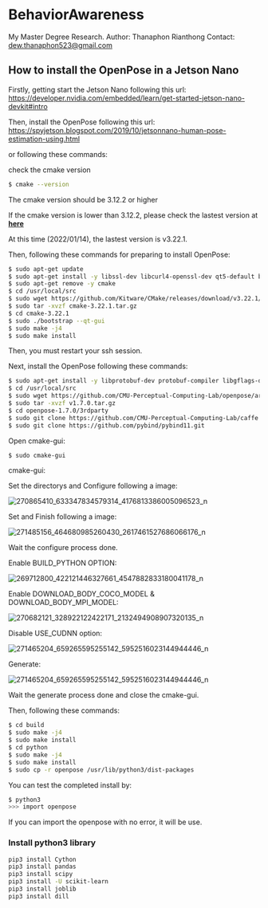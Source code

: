 # BehaviorAwareness
My Master Degree Research.
Author: Thanaphon Rianthong
Contact: dew.thanaphon523@gmail.com

## How to install the OpenPose in a Jetson Nano

Firstly, getting start the Jetson Nano following this url: https://developer.nvidia.com/embedded/learn/get-started-jetson-nano-devkit#intro

Then, install the OpenPose following this url: https://spyjetson.blogspot.com/2019/10/jetsonnano-human-pose-estimation-using.html

or following these commands:

check the cmake version
```bash
$ cmake --version
```
The cmake version should be 3.12.2 or higher

If the cmake version is lower than 3.12.2, please check the lastest version at **[here](https://github.com/Kitware/CMake/releases)**

At this time (2022/01/14), the lastest version is v3.22.1.

Then, following these commands for preparing to install OpenPose:

```bash
$ sudo apt-get update
$ sudo apt-get install -y libssl-dev libcurl4-openssl-dev qt5-default build-essential libboost-all-dev libboost-dev libhdf5-dev libatlas-base-dev python3-dev python3-pip
$ sudo apt-get remove -y cmake
$ cd /usr/local/src
$ sudo wget https://github.com/Kitware/CMake/releases/download/v3.22.1/cmake-3.22.1.tar.gz
$ sudo tar -xvzf cmake-3.22.1.tar.gz
$ cd cmake-3.22.1
$ sudo ./bootstrap --qt-gui
$ sudo make -j4
$ sudo make install
```

Then, you must restart your ssh session.

Next, install the OpenPose following these commands:

```bash
$ sudo apt-get install -y libprotobuf-dev protobuf-compiler libgflags-dev libgoogle-glog-dev
$ cd /usr/local/src
$ sudo wget https://github.com/CMU-Perceptual-Computing-Lab/openpose/archive/v1.7.0.tar.gz
$ sudo tar -xvzf v1.7.0.tar.gz
$ cd openpose-1.7.0/3rdparty
$ sudo git clone https://github.com/CMU-Perceptual-Computing-Lab/caffe.git
$ sudo git clone https://github.com/pybind/pybind11.git
```

Open cmake-gui:
```bash
$ sudo cmake-gui
```
cmake-gui:

Set the directorys and Configure following a image:

![270865410_633347834579314_4176813386005096523_n](https://user-images.githubusercontent.com/92207106/149400197-a415637a-e65e-42bb-81be-b89a795e352f.png)

Set and Finish following a image:

![271485156_464680985260430_2617461527686066176_n](https://user-images.githubusercontent.com/92207106/149400472-e3fdd050-f4b3-4c4f-ab52-ec0a35d431b1.png)

Wait the configure process done.

Enable BUILD_PYTHON OPTION:

![269712800_422121446327661_4547882833180041178_n](https://user-images.githubusercontent.com/92207106/149400617-08e63a38-f8b0-42bb-a2ce-7de9e3edaa03.png)

Enable DOWNLOAD_BODY_COCO_MODEL & DOWNLOAD_BODY_MPI_MODEL:

![270682121_328922122422171_2132494908907320135_n](https://user-images.githubusercontent.com/92207106/149400763-2dc654b0-1479-442e-a72c-6190c7909c6d.png)

Disable USE_CUDNN option:

![271465204_659265595255142_5952516023144944446_n](https://user-images.githubusercontent.com/92207106/149400815-926ba05e-2616-4606-b208-d60f1eb16db9.png)

Generate:

![271465204_659265595255142_5952516023144944446_n](https://user-images.githubusercontent.com/92207106/149401014-02b5a984-6611-4091-ab40-db745ffa06b0.png)

Wait the generate process done and close the cmake-gui.

Then, following these commands:
```bash
$ cd build
$ sudo make -j4
$ sudo make install
$ cd python
$ sudo make -j4
$ sudo make install
$ sudo cp -r openpose /usr/lib/python3/dist-packages
```

You can test the completed install by:
```bash
$ python3
>>> import openpose
```

If you can import the openpose with no error, it will be use.

### Install python3 library

```bash
pip3 install Cython
pip3 install pandas
pip3 install scipy
pip3 install -U scikit-learn
pip3 install joblib
pip3 install dill
```
